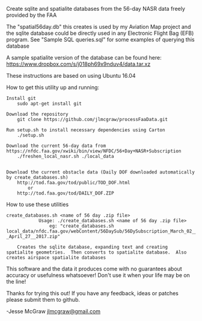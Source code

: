 Create sqlite and spatialite databases from the 56-day NASR data freely provided by the FAA 

The "spatial56day.db" this creates is used by my Aviation Map project and the 
sqlite database could be directly used in any Electronic Flight Bag (EFB) program.
See "Sample SQL queries.sql" for some examples of querying this database

A sample spatialite version of the database can be found here: 
    https://www.dropbox.com/s/j018ph69x9nduv4/data.tar.xz

These instructions are based on using Ubuntu 16.04

How to get this utility up and running:

	Install git
		sudo apt-get install git

	Download the repository
		git clone https://github.com/jlmcgraw/processFaaData.git

	Run setup.sh to install necessary dependencies using Carton
		./setup.sh

	Download the current 56-day data from https://nfdc.faa.gov/xwiki/bin/view/NFDC/56+Day+NASR+Subscription
		./freshen_local_nasr.sh ./local_data


	Download the current obstacle data (Daily DOF downloaded automatically by create_databases.sh)
		http://tod.faa.gov/tod/public/TOD_DOF.html
			or
		http://tod.faa.gov/tod/DAILY_DOF.ZIP


How to use these utilities

	create_databases.sh <name of 56 day .zip file>
                Usage: ./create_databases.sh <name of 56 day .zip file>
                    eg: "create_databases.sh local_data/nfdc.faa.gov/webContent/56DaySub/56DySubscription_March_02__2017_-_April_27__2017.zip"
                    
		Creates the sqlite database, expanding text and creating spatialite geometries.  Then converts to spatialite database.  Also creates airspace spatialite databases


This software and the data it produces come with no guarantees about accuracy or usefulness whatsoever!  Don't use it when your life may be on the line!

Thanks for trying this out!  If you have any feedback, ideas or patches please submit them to github.

-Jesse McGraw
jlmcgraw@gmail.com
